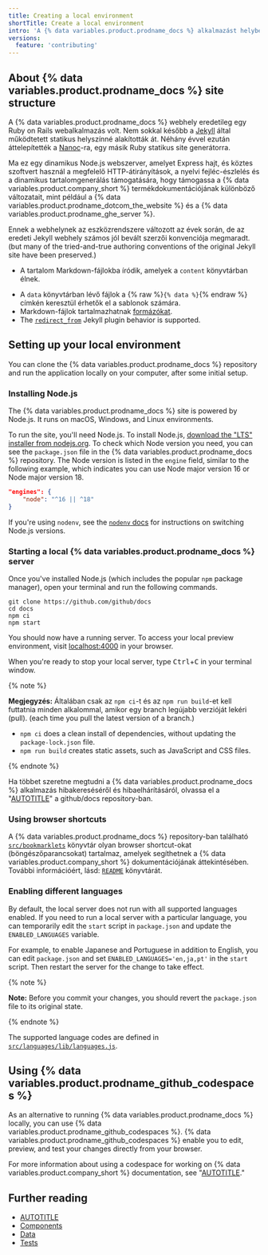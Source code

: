 ```yaml
---
title: Creating a local environment
shortTitle: Create a local environment
intro: 'A {% data variables.product.prodname_docs %} alkalmazást helyben futtathatja a számítógépén.'
versions:
  feature: 'contributing'
---
```


## About {% data variables.product.prodname_docs %} site structure

A {% data variables.product.prodname_docs %} webhely eredetileg egy Ruby on Rails webalkalmazás volt. Nem sokkal később a [Jekyll](https://jekyllrb.com/) által működtetett statikus helyszínné alakították át. Néhány évvel ezután áttelepítették a [Nanoc](https://nanoc.app/)-ra, egy másik Ruby statikus site generátorra.

Ma ez egy dinamikus Node.js webszerver, amelyet Express hajt, és köztes szoftvert használ a megfelelő HTTP-átirányítások, a nyelvi fejléc-észlelés és a dinamikus tartalomgenerálás támogatására, hogy támogassa a {% data variables.product.company_short %} termékdokumentációjának különböző változatait, mint például a {% data variables.product.prodname_dotcom_the_website %} és a {% data variables.product.prodname_ghe_server %}.

Ennek a webhelynek az eszközrendszere változott az évek során, de az eredeti Jekyll webhely számos jól bevált szerzői konvenciója megmaradt. (but many of the tried-and-true authoring conventions of the original Jekyll site have been preserved.)

* A tartalom Markdown-fájlokba íródik, amelyek a `content` könyvtárban élnek.
<!-- - Content can use the [Liquid templating language](/contributing/syntax-and-versioning-for-github-docs/using-markdown-and-liquid-for-github-docs).-->
* A `data` könyvtárban lévő fájlok a {% raw %}`{% data %}`{% endraw %} címkén keresztül érhetők el a sablonok számára.
* Markdown-fájlok tartalmazhatnak [formázókat](https://jekyllrb.com/docs/front-matter).
* The [`redirect_from`](https://github.com/jekyll/jekyll-redirect-from) Jekyll plugin behavior is supported.

## Setting up your local environment

You can clone the {% data variables.product.prodname_docs %} repository and run the application locally on your computer, after some initial setup.

### Installing Node.js

The {% data variables.product.prodname_docs %} site is powered by Node.js. It runs on macOS, Windows, and Linux environments.

To run the site, you'll need Node.js. To install Node.js, [download the "LTS" installer from nodejs.org](https://nodejs.org). To check which Node version you need, you can see the `package.json` file in the {% data variables.product.prodname_docs %} repository. The Node version is listed in the `engine` field, similar to the following example, which indicates you can use Node major version 16 or Node major version 18.

```json
"engines": {
    "node": "^16 || ^18"
}
```

If you're using `nodenv`, see the [`nodenv` docs](https://github.com/nodenv/nodenv#readme) for instructions on switching Node.js versions.

### Starting a local {% data variables.product.prodname_docs %} server

Once you've installed Node.js (which includes the popular `npm` package manager), open your terminal and run the following commands.

```shell
git clone https://github.com/github/docs
cd docs
npm ci
npm start
```

You should now have a running server. To access your local preview environment, visit [localhost:4000](http://localhost:4000) in your browser.

When you're ready to stop your local server, type <kbd>Ctrl</kbd>+<kbd>C</kbd> in your terminal window.

{% note %}

**Megjegyzés:** Általában csak az `npm ci`-t és az `npm run build`-et kell futtatnia minden alkalommal, amikor egy branch legújabb verzióját lekéri (pull). (each time you pull the latest version of a branch.)

 * `npm ci` does a clean install of dependencies, without updating the `package-lock.json` file.
 * `npm run build` creates static assets, such as JavaScript and CSS files.

{% endnote %}

Ha többet szeretne megtudni a {% data variables.product.prodname_docs %} alkalmazás hibakereséséről és hibaelhárításáról, olvassa el a "[AUTOTITLE](/contributing/setting-up-your-environment-to-work-on-github-docs/troubleshooting-your-environment)" a github/docs repository-ban.

### Using browser shortcuts

A {% data variables.product.prodname_docs %} repository-ban található [`src/bookmarklets`](https://github.com/github/docs/tree/main/src/bookmarklets) könyvtár olyan browser shortcut-okat (böngészőparancsokat) tartalmaz, amelyek segíthetnek a {% data variables.product.company_short %} dokumentációjának áttekintésében. További információért, lásd:  [`README`](https://github.com/github/docs/tree/main/src/bookmarklets/README.md) könyvtárát.

### Enabling different languages

By default, the local server does not run with all supported languages enabled.  If you need to run a local server with a particular language, you can temporarily edit the `start` script in `package.json` and update the `ENABLED_LANGUAGES` variable.

For example, to enable Japanese and Portuguese in addition to English, you can edit `package.json` and set `ENABLED_LANGUAGES='en,ja,pt'` in the `start` script. Then restart the server for the change to take effect.

{% note %}

**Note:** Before you commit your changes, you should revert the `package.json` file to its original state.

{% endnote %}

The supported language codes are defined in [`src/languages/lib/languages.js`](https://github.com/github/docs/blob/main/src/languages/lib/languages.js).

## Using {% data variables.product.prodname_github_codespaces %}

As an alternative to running {% data variables.product.prodname_docs %} locally, you can use {% data variables.product.prodname_github_codespaces %}. {% data variables.product.prodname_github_codespaces %} enable you to edit, preview, and test your changes directly from your browser.

For more information about using a codespace for working on {% data variables.product.company_short %} documentation, see "[AUTOTITLE](/contributing/setting-up-your-environment-to-work-on-github-docs/working-on-github-docs-in-a-codespace)."

## Further reading

* [AUTOTITLE](/contributing/writing-for-github-docs/creating-reusable-content)
* [Components](https://github.com/github/docs/blob/main/src/frame/components/README.md)
* [Data](https://github.com/github/docs/blob/main/data/README.md)
* [Tests](https://github.com/github/docs/blob/main/src/tests/README.md)
